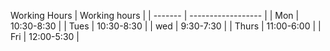 Working Hours
| Working hours   |
| ------- | ------------------ |
| Mon  | 10:30-8:30 |
| Tues  | 10:30-8:30 |
| wed  | 9:30-7:30 |
| Thurs | 11:00-6:00 |
| Fri  | 12:00-5:30  |
